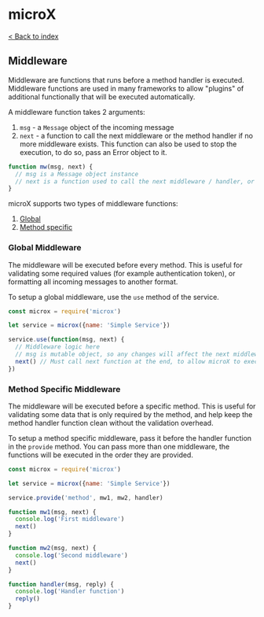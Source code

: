 # microX

[< Back to index](index.md)

## Middleware

Middleware are functions that runs before a method handler is executed. Middleware functions are used in many frameworks to allow "plugins" of additional functionally that will be executed automatically.

A middleware function takes 2 arguments:
1. `msg` - a `Message` object of the incoming message
2. `next` - a function to call the next middleware or the method handler if no more middleware exists. This function can also be used to stop the execution, to do so, pass an Error object to it.

```js
function mw(msg, next) {
  // msg is a Message object instance
  // next is a function used to call the next middleware / handler, or stop the execution due to error
}
```

microX supports two types of middleware functions:
1. [Global](#global-middleware)
2. [Method specific](#method-specific-middleware)

### Global Middleware

The middleware will be executed before every method. This is useful for validating some required values (for example authentication token), or formatting all incoming messages to another format.

To setup a global middleware, use the `use` method of the service.

```js
const microx = require('microx')

let service = microx({name: 'Simple Service'})

service.use(function(msg, next) {
  // Middleware logic here
  // msg is mutable object, so any changes will affect the next middleware and the method handler
  next() // Must call next function at the end, to allow microX to execute the next middleware in line or to execute the handler function if not more middleware functions exists
})
```

### Method Specific Middleware

The middleware will be executed before a specific method. This is useful for validating some data that is only required by the method, and help keep the method handler function clean without the validation overhead.

To setup a method specific middleware, pass it before the handler function in the `provide` method. You can pass more than one middleware, the functions will be executed in the order they are provided.

```js
const microx = require('microx')

let service = microx({name: 'Simple Service'})

service.provide('method', mw1, mw2, handler)

function mw1(msg, next) {
  console.log('First middleware')
  next()
}

function mw2(msg, next) {
  console.log('Second middleware')
  next()
}

function handler(msg, reply) {
  console.log('Handler function')
  reply()
}
```